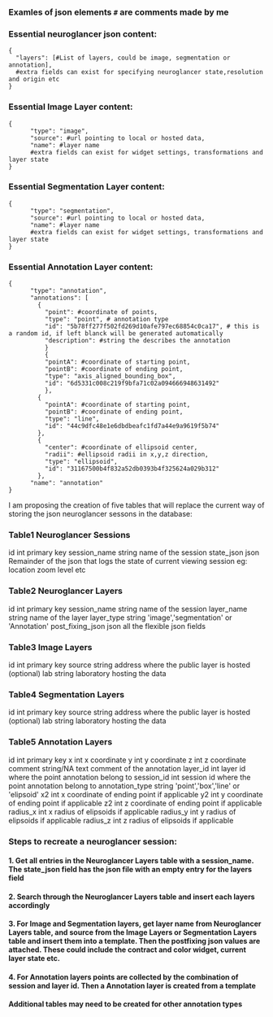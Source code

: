 ### Examles of json elements `#` are comments made by me
### Essential neuroglancer json content:
```
{
  "layers": [#List of layers, could be image, segmentation or annotation],
  #extra fields can exist for specifying neuroglancer state,resolution and origin etc
}
```
### Essential Image Layer content:
```
{
      "type": "image",
      "source": #url pointing to local or hosted data,
      "name": #layer name
      #extra fields can exist for widget settings, transformations and layer state
}
```

### Essential Segmentation Layer content:
```
{
      "type": "segmentation",
      "source": #url pointing to local or hosted data,
      "name": #layer name
      #extra fields can exist for widget settings, transformations and layer state
}
```

### Essential Annotation Layer content:
```
{
      "type": "annotation",
      "annotations": [
        {
          "point": #coordinate of points,
          "type": "point", # annotation type
          "id": "5b78ff277f502fd269d10afe797ec68854c0ca17", # this is a random id, if left blanck will be generated automatically
          "description": #string the describes the annotation
          }
          {
          "pointA": #coordinate of starting point,
          "pointB": #coordinate of ending point,
          "type": "axis_aligned_bounding_box",
          "id": "6d5331c008c219f9bfa71c02a094666948631492"
          },
        {
          "pointA": #coordinate of starting point,
          "pointB": #coordinate of ending point,
          "type": "line",
          "id": "44c9dfc48e1e6dbdbeafc1fd7a44e9a9619f5b74"
        },
        {
          "center": #coordinate of ellipsoid center,
          "radii": #ellipsoid radii in x,y,z direction,
          "type": "ellipsoid",
          "id": "31167500b4f832a52db0393b4f325624a029b312"
        },
      "name": "annotation"
}
```

I am proposing the creation of five tables that will replace the current way of storing the json neuroglancer sessons in the database:

### Table1 Neuroglancer Sessions
id                  int             primary key
session_name        string          name of the session 
state_json          json            Remainder of the json that logs the state of current viewing session eg: location zoom level etc

### Table2 Neuroglancer Layers
id                  int             primary key
session_name        string          name of the session
layer_name          string          name of the layer
layer_type          string          'image','segmentation' or 'Annotation'
post_fixing_json    json            all the flexible json fields

### Table3 Image Layers
id                  int             primary key
source              string          address where the public layer is hosted
(optional)
lab                 string          laboratory hosting the data

### Table4 Segmentation Layers
id                  int             primary key
source              string          address where the public layer is hosted
(optional)
lab                 string          laboratory hosting the data

### Table5 Annotation Layers
id                  int             primary key
x                   int             x coordinate
y                   int             y coordinate
z                   int             z coordinate
comment             string/NA       text comment of the annotation
layer_id            int             layer id where the point annotation belong to
session_id          int             session id where the point annotation belong to
annotation_type     string          'point','box','line' or 'elipsoid'
x2                   int             x coordinate of ending point if applicable
y2                   int             y coordinate of ending point if applicable
z2                   int             z coordinate of ending point if applicable
radius_x             int             x radius of elipsoids if applicable
radius_y             int             y radius of elipsoids if applicable
radius_z             int             z radius of elipsoids if applicable

### Steps to recreate a neuroglancer session:
#### 1. Get all entries in the Neuroglancer Layers table with a session_name.  The state_json field has the json file with an empty entry for the layers field
#### 2. Search through the Neuroglancer Layers table and insert each layers accordingly
#### 3. For Image and Segmentation layers, get layer name from Neuroglancer Layers table, and source from the Image Layers or Segmentation Layers table and insert them into a template.  Then the postfixing json values are attached.  These could include the contract and color widget, current layer state etc.
#### 4. For Annotation layers points are collected by the combination of session and layer id.  Then a Annotation layer is created from a template
#### Additional tables may need to be created for other annotation types
